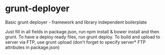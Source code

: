 grunt-deployer
==============

Basic grunt deployer - framework and library independent boilerplate

Just fill in all fields in package.json, run npm install & bower install and then grunt.
To have a deploy ready files, run grunt deploy.
To build and upload to server via FTP, use grunt upload (don't forget to specify server* FTP attributes in package.json)